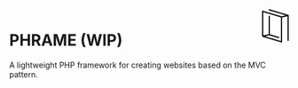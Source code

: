 <img alt="Logo" src="phrame/default/resources/img/icons/frame.svg" data-canonical-src="phrame/default/resources/img/icons/frame.svg" height="60" align="right" />

# PHRAME (WIP)

A lightweight PHP framework for creating websites based on the MVC pattern.
